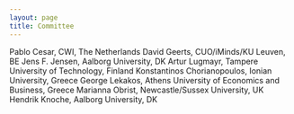 ```yaml
---
layout: page
title: Committee
---
```


Pablo Cesar, CWI, The Netherlands
David Geerts, CUO/iMinds/KU Leuven, BE
Jens F. Jensen, Aalborg University, DK
Artur Lugmayr, Tampere University of Technology, Finland
Konstantinos Chorianopoulos, Ionian University, Greece
George Lekakos, Athens University of Economics and Business, Greece
Marianna Obrist, Newcastle/Sussex University, UK
Hendrik Knoche, Aalborg University, DK
